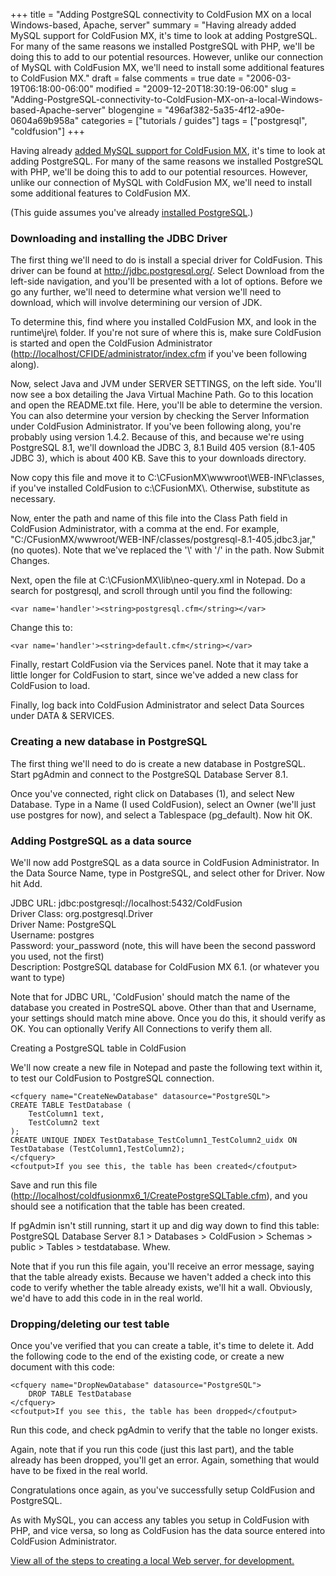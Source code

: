 +++
title = "Adding PostgreSQL connectivity to ColdFusion MX on a local Windows-based, Apache, server"
summary = "Having already added MySQL support for ColdFusion MX, it's time to look at adding PostgreSQL. For many of the same reasons we installed PostgreSQL with PHP, we'll be doing this to add to our potential resources. However, unlike our connection of MySQL with ColdFusion MX, we'll need to install some additional features to ColdFusion MX."
draft = false
comments = true
date = "2006-03-19T06:18:00-06:00"
modified = "2009-12-20T18:30:19-06:00"
slug = "Adding-PostgreSQL-connectivity-to-ColdFusion-MX-on-a-local-Windows-based-Apache-server"
blogengine = "496af382-5a35-4f12-a90e-0604a69b958a"
categories = ["tutorials / guides"]
tags = ["postgresql", "coldfusion"]
+++

<p>Having already <a href="http://strivinglife.com/words/post/Adding-MySQL-connectivity-to-ColdFusion-MX-on-a-local-Windows-based-Apache-server.aspx">added MySQL support for ColdFusion MX</a>, it's time to look at adding PostgreSQL. For many of the same reasons we installed PostgreSQL with PHP, we'll be doing this to add to our potential resources. However, unlike our connection of MySQL with ColdFusion MX, we'll need to install some additional features to ColdFusion MX.</p>
<p>(This guide assumes you've already <a href="http://strivinglife.com/words/post/Installing-PostgreSQL-on-a-local-Windows-based-Apache-server.aspx">installed PostgreSQL</a>.)</p>
<h3>Downloading and installing the JDBC Driver</h3>
<p>The first thing we'll need to do is install a special driver for ColdFusion. This driver can be found at <a href="http://jdbc.postgresql.org/">http://jdbc.postgresql.org/</a>. Select Download from the left-side navigation, and you'll be presented with a lot of options. Before we go any further, we'll need to determine what version we'll need to download, which will involve determining our version of JDK.</p>
<p>To determine this, find where you installed ColdFusion MX, and look in the runtime\jre\ folder. If you're not sure of where this is, make sure ColdFusion is started and open the ColdFusion Administrator (<a href="http://localhost/CFIDE/administrator/index.cfm">http://localhost/CFIDE/administrator/index.cfm</a> if you've been following along).</p>
<p>Now, select Java and JVM under SERVER SETTINGS, on the left side. You'll now see a box detailing the Java Virtual Machine Path. Go to this location and open the README.txt file. Here, you'll be able to determine the version. You can also determine your version by checking the Server Information under ColdFusion Administrator. If you've been following along, you're probably using version 1.4.2. Because of this, and because we're using PostgreSQL 8.1, we'll download the JDBC 3, 8.1 Build 405 version (8.1-405 JDBC 3), which is about 400 KB. Save this to your downloads directory.</p>
<p>Now copy this file and move it to C:\CFusionMX\wwwroot\WEB-INF\classes, if you've installed ColdFusion to c:\CFusionMX\. Otherwise, substitute as necessary.</p>
<p>Now, enter the path and name of this file into the Class Path field in ColdFusion Administrator, with a comma at the end. For example, "C:/CFusionMX/wwwroot/WEB-INF/classes/postgresql-8.1-405.jdbc3.jar," (no quotes). Note that we've replaced the '\' with '/' in the path. Now Submit Changes.</p>
<p>Next, open the file at C:\CFusionMX\lib\neo-query.xml in Notepad. Do a search for postgresql, and scroll through until you find the following:</p>
<pre class="code"><code class="xml">&lt;var name='handler'&gt;&lt;string&gt;postgresql.cfm&lt;/string&gt;&lt;/var&gt;</code></pre>
<p>Change this to:</p>
<pre class="code"><code class="xml">&lt;var name='handler'&gt;&lt;string&gt;default.cfm&lt;/string&gt;&lt;/var&gt;</code></pre>
<p>Finally, restart ColdFusion via the Services panel. Note that it may take a little longer for ColdFusion to start, since we've added a new class for ColdFusion to load.</p>
<p>Finally, log back into ColdFusion Administrator and select Data Sources under DATA &amp; SERVICES.</p>
<h3>Creating a new database in PostgreSQL</h3>
<p>The first thing we'll need to do is create a new database in PostgreSQL. Start pgAdmin and connect to the PostgreSQL Database Server 8.1.</p>
<p>Once you've connected, right click on Databases (1), and select New Database. Type in a Name (I used ColdFusion), select an Owner (we'll just use postgres for now), and select a Tablespace (pg_default). Now hit OK.</p>
<h3>Adding PostgreSQL as a data source</h3>
<p>We'll now add PostgreSQL as a data source in ColdFusion Administrator. In the Data Source Name, type in PostgreSQL, and select other for Driver. Now hit Add.</p>
<p>JDBC URL: jdbc:postgresql://localhost:5432/ColdFusion<br />Driver Class: org.postgresql.Driver<br />Driver Name: PostgreSQL<br />Username: postgres<br />Password: your_password (note, this will have been the second password you used, not the first)<br />Description: PostgreSQL database for ColdFusion MX 6.1. (or whatever you want to type)</p>
<p>Note that for JDBC URL, 'ColdFusion' should match the name of the database you created in PostreSQL above. Other than that and Username, your settings should match mine above. Once you do this, it should verify as OK. You can optionally Verify All Connections to verify them all.</p>
<p>Creating a PostgreSQL table in ColdFusion</p>
<p>We'll now create a new file in Notepad and paste the following text within it, to test our ColdFusion to PostgreSQL connection.</p>
<pre class="code"><code class="coldfusion">&lt;cfquery name="CreateNewDatabase" datasource="PostgreSQL"&gt;
CREATE TABLE TestDatabase (
	TestColumn1 text,
	TestColumn2 text
);
CREATE UNIQUE INDEX TestDatabase_TestColumn1_TestColumn2_uidx ON TestDatabase (TestColumn1,TestColumn2);
&lt;/cfquery&gt;
&lt;cfoutput&gt;If you see this, the table has been created&lt;/cfoutput&gt;</code></pre>
<p>Save and run this file (<a href="http://localhost/coldfusionmx6_1/CreatePostgreSQLTable.cfm">http://localhost/coldfusionmx6_1/CreatePostgreSQLTable.cfm</a>), and you should see a notification that the table has been created.</p>
<p>If pgAdmin isn't still running, start it up and dig way down to find this table: PostgreSQL Database Server 8.1 &gt; Databases &gt; ColdFusion &gt; Schemas &gt; public &gt; Tables &gt; testdatabase. Whew.</p>
<p>Note that if you run this file again, you'll receive an error message, saying that the table already exists. Because we haven't added a check into this code to verify whether the table already exists, we'll hit a wall. Obviously, we'd have to add this code in in the real world.</p>
<h3>Dropping/deleting our test table</h3>
<p>Once you've verified that you can create a table, it's time to delete it. Add the following code to the end of the existing code, or create a new document with this code:</p>
<pre class="code"><code class="coldfusion">&lt;cfquery name="DropNewDatabase" datasource="PostgreSQL"&gt;
	DROP TABLE TestDatabase
&lt;/cfquery&gt;
&lt;cfoutput&gt;If you see this, the table has been dropped&lt;/cfoutput&gt;</code></pre>
<p>Run this code, and check pgAdmin to verify that the table no longer exists.</p>
<p>Again, note that if you run this code (just this last part), and the table already has been dropped, you'll get an error. Again, something that would have to be fixed in the real world.</p>
<p>Congratulations once again, as you've successfully setup ColdFusion and PostgreSQL.</p>
<p>As with MySQL, you can access any tables you setup in ColdFusion with PHP, and vice versa, so long as ColdFusion has the data source entered into ColdFusion Administrator.</p>
<p><a href="http://strivinglife.net/wordpress/a-local-apache-web-server-on-a-windows-xp-computer/">View all of the steps to creating a local Web server, for development.</a></p>
